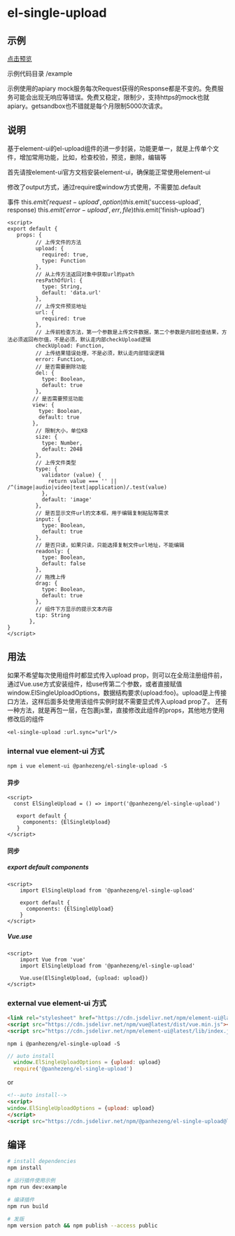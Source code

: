 # el-single-upload

## 示例

[点击预览](https://panhezeng.github.io/el-single-upload/)

示例代码目录 /example

示例使用的apiary mock服务每次Request获得的Response都是不变的。免费服务可能会出现无响应等错误。免费又稳定，限制少，支持https的mock也就apiary。getsandbox也不错就是每个月限制5000次请求。

## 说明

基于element-ui的el-upload组件的进一步封装，功能更单一，就是上传单个文件，增加常用功能，比如，检查校验，预览，删除，编辑等

首先请按element-ui官方文档安装element-ui，确保能正常使用element-ui

修改了output方式，通过require或window方式使用，不需要加.default

事件 this.$emit('request-upload', option)  this.$emit('success-upload', response) this.$emit('error-upload', {err, file}) this.$emit('finish-upload')


```vue
<script>
export default {
   props: {
         // 上传文件的方法
         upload: {
           required: true,
           type: Function
         },
         // 从上传方法返回对象中获取url的path
         resPathOfUrl: {
           type: String,
           default: 'data.url'
         },
         // 上传文件预览地址
         url: {
           required: true
         },
         // 上传前检查方法，第一个参数是上传文件数据，第二个参数是内部检查结果，方法必须返回布尔值，不是必须，默认走内部checkUpload逻辑
         checkUpload: Function,
         // 上传结果错误处理，不是必须，默认走内部错误逻辑
         error: Function,
         // 是否需要删除功能
         del: {
           type: Boolean,
           default: true
         },
        // 是否需要预览功能
        view: {
          type: Boolean,
          default: true
        },         
         // 限制大小，单位KB
         size: {
           type: Number,
           default: 2048
         },
         // 上传文件类型
         type: {
           validator (value) {
             return value === '' || /^(image|audio|video|text|application)/.test(value)
           },
           default: 'image'
         },
         // 是否显示文件url的文本框，用于编辑复制粘贴等需求
         input: {
           type: Boolean,
           default: true
         },
         // 是否只读，如果只读，只能选择复制文件url地址，不能编辑
         readonly: {
           type: Boolean,
           default: false
         },
         // 拖拽上传
         drag: {
           type: Boolean,
           default: true
         },
         // 组件下方显示的提示文本内容
         tip: String
       },
}
</script>
```

## 用法

如果不希望每次使用组件时都显式传入upload prop，则可以在全局注册组件前，通过Vue.use方式安装组件，给use传第二个参数，或者直接赋值window.ElSingleUploadOptions，数据结构要求{upload:foo}。upload是上传接口方法，这样后面多处使用该组件实例时就不需要显式传入upload prop了。
还有一种方法，就是再包一层，在包裹js里，直接修改此组件的props，其他地方使用修改后的组件

`<el-single-upload :url.sync="url"/>`

### internal vue element-ui 方式

`npm i vue element-ui @panhezeng/el-single-upload -S`

#### 异步
```vue
<script>
  const ElSingleUpload = () => import('@panhezeng/el-single-upload')
 
   export default {
     components: {ElSingleUpload}
   }
</script>
```

#### 同步

##### export default components
```vue
<script>
    import ElSingleUpload from '@panhezeng/el-single-upload'

    export default {
      components: {ElSingleUpload}
    }
</script>
```

##### Vue.use
```vue
<script>
    import Vue from 'vue'
    import ElSingleUpload from '@panhezeng/el-single-upload'

    Vue.use(ElSingleUpload, {upload: upload})
</script>
```

### external vue element-ui 方式

```html
<link rel="stylesheet" href="https://cdn.jsdelivr.net/npm/element-ui@latest/lib/theme-chalk/index.css">
<script src="https://cdn.jsdelivr.net/npm/vue@latest/dist/vue.min.js"></script>
<script src="https://cdn.jsdelivr.net/npm/element-ui@latest/lib/index.js"></script>
```

`npm i @panhezeng/el-single-upload -S`

```javascript
// auto install
  window.ElSingleUploadOptions = {upload: upload}
  require('@panhezeng/el-single-upload')
```
or 
```html
<!--auto install-->
<script>
window.ElSingleUploadOptions = {upload: upload}
</script>
<script src="https://cdn.jsdelivr.net/npm/@panhezeng/el-single-upload@latest/dist/el-single-upload.min.js"></script>
```

## 编译

``` bash
# install dependencies
npm install

# 运行插件使用示例
npm run dev:example

# 编译插件
npm run build

# 发版
npm version patch && npm publish --access public

```

